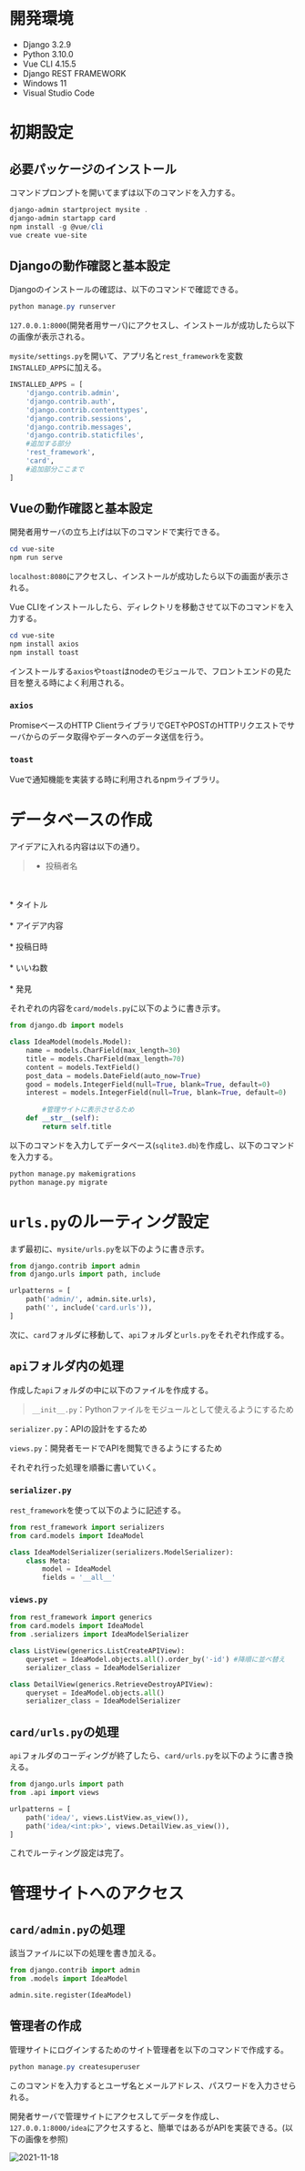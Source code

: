 # 開発環境

- Django 3.2.9
- Python 3.10.0
- Vue CLI 4.15.5
- Django REST FRAMEWORK
- Windows 11
- Visual Studio Code

# 初期設定

## 必要パッケージのインストール

コマンドプロンプトを開いてまずは以下のコマンドを入力する。

```powershell
django-admin startproject mysite .
django-admin startapp card
npm install -g @vue/cli
vue create vue-site
```

## Djangoの動作確認と基本設定

Djangoのインストールの確認は、以下のコマンドで確認できる。

```powershell
python manage.py runserver
```

`127.0.0.1:8000`(開発者用サーバ)にアクセスし、インストールが成功したら以下の画像が表示される。

`mysite/settings.py`を開いて、アプリ名と`rest_framework`を変数`INSTALLED_APPS`に加える。

```python
INSTALLED_APPS = [
    'django.contrib.admin',
    'django.contrib.auth',
    'django.contrib.contenttypes',
    'django.contrib.sessions',
    'django.contrib.messages',
    'django.contrib.staticfiles',
	#追加する部分
    'rest_framework',
    'card',
	#追加部分ここまで
]
```

## Vueの動作確認と基本設定

開発者用サーバの立ち上げは以下のコマンドで実行できる。

```powershell
cd vue-site
npm run serve
```

`localhost:8080`にアクセスし、インストールが成功したら以下の画面が表示される。

Vue CLIをインストールしたら、ディレクトリを移動させて以下のコマンドを入力する。

```powershell
cd vue-site
npm install axios
npm install toast
```

インストールする`axios`や`toast`はnodeのモジュールで、フロントエンドの見た目を整える時によく利用される。

### `axios`

PromiseベースのHTTP ClientライブラリでGETやPOSTのHTTPリクエストでサーバからのデータ取得やデータへのデータ送信を行う。

### `toast`

Vueで通知機能を実装する時に利用されるnpmライブラリ。

# データベースの作成

アイデアに入れる内容は以下の通り。

> * 投稿者名
<br>
<br>
* タイトル
<br>
<br>
* アイデア内容
<br>
<br>
* 投稿日時
<br>
<br>
* いいね数
<br>
<br>
* 発見
 

それぞれの内容を`card/models.py`に以下のように書き示す。

```python
from django.db import models

class IdeaModel(models.Model):
    name = models.CharField(max_length=30)
    title = models.CharField(max_length=70)
    content = models.TextField()
    post_data = models.DateField(auto_now=True)
    good = models.IntegerField(null=True, blank=True, default=0)
    interest = models.IntegerField(null=True, blank=True, default=0)
		
		#管理サイトに表示させるため
    def __str__(self):
        return self.title
```

以下のコマンドを入力してデータベース(`sqlite3.db`)を作成し、以下のコマンドを入力する。

```python
python manage.py makemigrations
python manage.py migrate
```

# `urls.py`のルーティング設定

まず最初に、`mysite/urls.py`を以下のように書き示す。

```python
from django.contrib import admin
from django.urls import path, include

urlpatterns = [
    path('admin/', admin.site.urls),
    path('', include('card.urls')),
]
```

次に、`card`フォルダに移動して、`api`フォルダと`urls.py`をそれぞれ作成する。

## `api`フォルダ内の処理

作成した`api`フォルダの中に以下のファイルを作成する。

> `__init__.py`：Pythonファイルをモジュールとして使えるようにするため

`serializer.py`：APIの設計をするため

`views.py`：開発者モードでAPIを閲覧できるようにするため
> 

それぞれ行った処理を順番に書いていく。

### `serializer.py`

`rest_framework`を使って以下のように記述する。

```python
from rest_framework import serializers
from card.models import IdeaModel

class IdeaModelSerializer(serializers.ModelSerializer):
    class Meta:
        model = IdeaModel
        fields = '__all__'
```

### `views.py`

```python
from rest_framework import generics
from card.models import IdeaModel
from .serializers import IdeaModelSerializer

class ListView(generics.ListCreateAPIView):
    queryset = IdeaModel.objects.all().order_by('-id') #降順に並べ替え
    serializer_class = IdeaModelSerializer

class DetailView(generics.RetrieveDestroyAPIView):
    queryset = IdeaModel.objects.all()
    serializer_class = IdeaModelSerializer
```

## `card/urls.py`の処理

`api`フォルダのコーディングが終了したら、`card/urls.py`を以下のように書き換える。

```python
from django.urls import path
from .api import views

urlpatterns = [
    path('idea/', views.ListView.as_view()),
    path('idea/<int:pk>', views.DetailView.as_view()),
]
```

これでルーティング設定は完了。

# 管理サイトへのアクセス

## `card/admin.py`の処理

該当ファイルに以下の処理を書き加える。

```python
from django.contrib import admin
from .models import IdeaModel

admin.site.register(IdeaModel)
```

## 管理者の作成

管理サイトにログインするためのサイト管理者を以下のコマンドで作成する。

```powershell
python manage.py createsuperuser
```

このコマンドを入力するとユーザ名とメールアドレス、パスワードを入力させられる。

開発者サーバで管理サイトにアクセスしてデータを作成し、`127.0.0.1:8000/idea`にアクセスすると、簡単ではあるがAPIを実装できる。(以下の画像を参照)

![2021-11-18](https://user-images.githubusercontent.com/82911032/142358068-aebba5e4-ac24-41ea-89b7-f46bc301dc1e.png)
